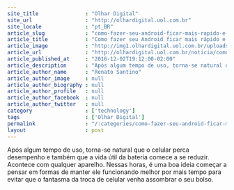 ```yaml
---
site_title               : "Olhar Digital"
site_url                 : "http://olhardigital.uol.com.br"
site_locale              : "pt_BR"
article_slug             : "como-fazer-seu-android-ficar-mais-rapido-e-ainda-economizar-bateria"
article_title            : "Como fazer seu Android ficar mais rápido e ainda economizar bateria"
article_image            : "http://img1.olhardigital.uol.com.br/uploads/acervo_imagens/2015/09/20150914190711_660_420.jpg"
article_url              : "http://olhardigital.uol.com.br/noticia/como-fazer-seu-android-ficar-mais-rapido-e-ainda-economizar-bateria/64388"
article_published_at     : "2016-12-02T19:12:00-02:00"
article_description      : "Após algum tempo de uso, torna-se natural que o celular perca desempenho e também que a vida útil da bateria comece a se reduzir. Acontece com qualquer aparelho. Nessas horas, é uma boa ideia começar a pensar em formas de manter ele funcionando melhor por mais tempo para evitar que o fantasma da troca de celular venha assombrar o seu bolso."
article_author_name      : "Renato Santino"
article_author_image     : null
article_author_biography : null
article_author_profile   : null
article_author_facebook  : null
article_author_twitter   : null
category                 : ['technology']
tags                     : ['Olhar Digital']
permalink                : "/:categories/como-fazer-seu-android-ficar-mais-rapido-e-ainda-economizar-bateria/"
layout                   : post
---
```


Após algum tempo de uso, torna-se natural que o celular perca desempenho e também que a vida útil da bateria comece a se reduzir. Acontece com qualquer aparelho. Nessas horas, é uma boa ideia começar a pensar em formas de manter ele funcionando melhor por mais tempo para evitar que o fantasma da troca de celular venha assombrar o seu bolso.
